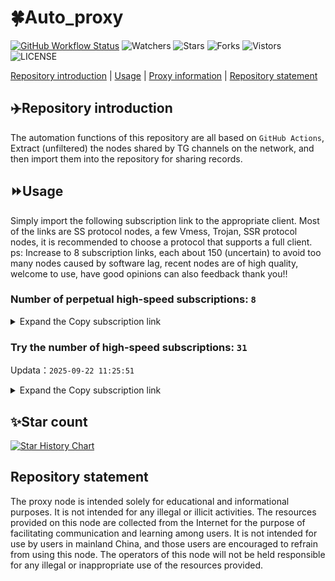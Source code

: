 # 🍀Auto_proxy
[![GitHub Workflow Status](https://img.shields.io/github/actions/workflow/status/PangTouY00/Auto_proxy/main.yml?branch=main)](https://github.com/PangTouY00/Auto_proxy/actions/workflows/main.yml?branch=main) 
![Watchers](https://img.shields.io/github/watchers/w1770946466/Auto_proxy) ![Stars](https://img.shields.io/github/stars/PangTouY00/Auto_proxy) ![Forks](https://img.shields.io/github/forks/w1770946466/Auto_proxy) ![Vistors](https://visitor-badge.laobi.icu/badge?page_id=PangTouY00.Auto_proxy) ![LICENSE](https://img.shields.io/badge/license-CC%20BY--SA%204.0-green.svg)

[Repository introduction](https://github.com/PangTouY00/Auto_proxy#Repositoryintroduction) | [Usage](https://github.com/PangTouY00/Auto_proxy#Usage) | [Proxy information](https://github.com/PangTouY00/Auto_proxy#Proxyinformation) | [Repository statement](https://github.com/PangTouY00/Auto_proxy#Repositorystatement)

## ✈️Repository introduction
The automation functions of this repository are all based on `GitHub Actions`,
Extract (unfiltered) the nodes shared by TG channels on the network, and then import them into the repository for sharing records.

## ⏩Usage
Simply import the following subscription link to the appropriate client. Most of the links are SS protocol nodes, a few Vmess, Trojan, SSR protocol nodes, it is recommended to choose a protocol that supports a full client.
ps: Increase to 8 subscription links, each about 150 (uncertain) to avoid too many nodes caused by software lag, recent nodes are of high quality, welcome to use, have good opinions can also feedback thank you!!

### Number of perpetual high-speed subscriptions: `8`

<details>
  <summary>Expand the Copy subscription link</summary>

  
- [Multiprotocol Base64 encoding](https://raw.githubusercontent.com/PangTouY00/Auto_proxy/main/Long_term_subscription1)
`https://raw.githubusercontent.com/PangTouY00/Auto_proxy/main/Long_term_subscription_num`
`Total number of merge nodes: 227`

- [Multiprotocol Base64 encoding](https://raw.githubusercontent.com/PangTouY00/Auto_proxy/main/Long_term_subscription1)
`https://raw.githubusercontent.com/PangTouY00/Auto_proxy/main/Long_term_subscription1`
`Total number of merge nodes: 29`

- [Multiprotocol Base64 encoding](https://raw.githubusercontent.com/PangTouY00/Auto_proxy/main/Long_term_subscription2)
`https://raw.githubusercontent.com/PangTouY00/Auto_proxy/main/Long_term_subscription2`
`Total number of merge nodes: 29`

- [Multiprotocol Base64 encoding](https://raw.githubusercontent.com/PangTouY00/Auto_proxy/main/Long_term_subscription3)
`https://raw.githubusercontent.com/PangTouY00/Auto_proxy/main/Long_term_subscription3`
`Total number of merge nodes: 29`

- [Multiprotocol Base64 encoding](https://raw.githubusercontent.com/PangTouY00/Auto_proxy/main/Long_term_subscription4)
`https://raw.githubusercontent.com/PangTouY00/Auto_proxy/main/Long_term_subscription4`
`Total number of merge nodes: 29`

- [Multiprotocol Base64 encoding](https://raw.githubusercontent.comPangTouY00/Auto_proxy/main/Long_term_subscription5)
`https://raw.githubusercontent.com/PangTouY00/Auto_proxy/main/Long_term_subscription5`
`Total number of merge nodes: 29`

- [Multiprotocol Base64 encoding](https://raw.githubusercontent.com/PangTouY00/Auto_proxy/main/Long_term_subscription6)
`https://raw.githubusercontent.com/PangTouY00/Auto_proxy/main/Long_term_subscription6`
`Total number of merge nodes: 29`

- [Multiprotocol Base64 encoding](https://raw.githubusercontent.com/PangTouY00/Auto_proxy/main/Long_term_subscription7)
`https://raw.githubusercontent.com/PangTouY00/Auto_proxy/main/Long_term_subscription7`
`Total number of merge nodes: 29`

- [Multiprotocol Base64 encoding](https://raw.githubusercontent.com/PangTouY00/Auto_proxy/main/Long_term_subscription8)
`https://raw.githubusercontent.com/PangTouY00/Auto_proxy/main/Long_term_subscription8`
`Total number of merge nodes: 24`

- [Clash subscription](https://raw.githubusercontent.com/PangTouY00/Auto_proxy/main/Long_term_subscription2.yaml)
`https://raw.githubusercontent.com/PangTouY00/Auto_proxy/main/Long_term_subscription1.yaml`


- [Clash subscription](https://raw.githubusercontent.com/PangTouY00/Auto_proxy/main/Long_term_subscription2.yaml)
`https://raw.githubusercontent.com/PangTouY00/Auto_proxy/main/Long_term_subscription2.yaml`


- [Clash subscription](https://raw.githubusercontent.com/PangTouY00/Auto_proxy/main/Long_term_subscription3.yaml)
`https://raw.githubusercontent.com/PangTouY00/Auto_proxy/main/Long_term_subscription3.yaml`
  
</details>

### Try the number of high-speed subscriptions: `31`
Updata：`2025-09-22 11:25:51`


<details>
  <summary>Expand the Copy subscription link</summary>  









































































































































































































































































































































































































































































































































































































































































































































































































































































































































































































































































































































































































































































































































































































































































































































































































































































































































































































































































































































































































































































































































































































































































































































































































































































































































































































































































































































































































































































































































































































































































































































































































































































































































































































































































































































































































































































































































































































































































































































































































































































































































































































































































































































































































































































































































































































































































































































































































































































































































































































































































































































































































































































































































































































































































































































































































































































































































































































































































































































































































































































































































































































































































































































































































































































































































































































































































































































































































































































































































































































































































































































































































































































































































































































































































































































































































































































































































































































































































































































































































































































































































































































































































































































































































































































































































































































































































































































































































































































































































































































































































































































































































































































































































































































































































































































































































































































































































































































































































































































































































































































































































































































































































































































































































































































































































































































































































































































































































































































































































































































































































































































































































































































































































































































































































































































































































































































































































































































































































































































































































































































































































































































































































































































































































































































































































































































































































































































































































































































































































































































































































































































































































































































































































































































































































































































































































































































































































































































































































































































































































































































































































































































































































































































































































































































































































































































































































































































































































































































































































































































































































































































































































































































































































































































































































































































































































































































































































































































































































































































































































































































































































































































































































































































































































































































































































































































































































































































































































































































































































































































































































































































































































































































































































































































































































































































































































































































































































































































































































































































































































































































































































































































































































































































































































































































































































































































































































































































































































































































































































































































































































































































































































































































































































































































































































































































































































































































































































































































































































































































































































































































































































































































































































































































































































































































































































































































































































































































































































































































































































































































































































































































































































































































































































































































































































































































































































































































































































































































































































































































































































































































































































































































































































































































































































































































































































































































































































































































































































































































































































































































































































































































































































































































































































































































































































































































































































































































































































































































































































































































































































































































































































































































































































































>Trial subscription：
`https://kingfisher.top/api/v1/client/subscribe?token=4d57707b5ba3262cfd24e60b7a35ec78`




>Trial subscription：
`https://gw-tokwyrfy9u.1010520.click/api/v1/client/subscribe?token=bcee08ab446aa208bbcf9c483e7ef4be`




>Trial subscription：
`https://test.bt3.one/api/v1/client/subscribe?token=75e4f2ea1e1ff1488963cfe0ea463ca7`




>Trial subscription：
`https://sy-4dskhb.fj520.click/api/v1/client/subscribe?token=f8b2d46c891facc479706ec6920184b9`




>Trial subscription：
`https://dash.tuzivip01.top/api/v1/client/subscribe?token=e7dbe89a03bd64e776d8c5ccc7f04253`




>Trial subscription：
`https://dash.tuzivip02.top/api/v1/client/subscribe?token=1c327bc8b24920bcc12496e53a1a8fe2`




>Trial subscription：
`https://fs.v2rayse.com/share/20250922/bq65d9lju1.txt`




>Trial subscription：
`https://linlujs.xyz/api/v1/client/subscribe?token=f744310f4e6be059d828344c3d1b5f29`




>Trial subscription：
`https://ylccloud.top/api/v1/client/subscribe?token=df8d67cf6d83173409fe872fcf0daa60`




>Trial subscription：
`https://ld88.nxxbbf.com/api/v1/client/subscribe?token=71110d680459b332f402911e9867fbce`




>Trial subscription：
`https://www.huojian2.xyz/api/v1/client/subscribe?token=6a7b88b0703f7096fbb4e312027a3732`




>Trial subscription：
`https://nekocloud.xx.kg/api/v1/client/subscribe?token=2e7f3f957823fe36555dbedf52d33ac2`




>Trial subscription：
`https://www.eeevpn.com/api/v1/client/subscribe?token=1f168c4db80735fe8ec2696b5d9fa62d`




>Trial subscription：
`https://yywhale.com/api/v1/client/subscribe?token=35e407bd2f8076c45bbd6889b94c549f`




>Trial subscription：
`https://gw-zubknq2tly.1010520.click/api/v1/client/subscribe?token=c77f0173dff255c588d0a504b2ba9941`




>Trial subscription：
`https://v2s.ip-ddns.com/api/v1/client/subscribe?token=dd427c480c81b8115cc66b3b2f680d43`




>Trial subscription：
`https://xiaohuolongjc.top/api/v1/client/subscribe?token=349f7d5edc5a2711fd5b48cd94ce1657`




>Trial subscription：
`https://nekocloud.qzz.io/api/v1/client/subscribe?token=b737ab1c936413346fcf8fa0a00e17f7`




>Trial subscription：
`https://guanwang.1010520.click/api/v1/client/subscribe?token=b8a6ce4575524bf4fd3aef437574b996`




>Trial subscription：
`https://gw-wzpalhftjc.1010520.click/api/v1/client/subscribe?token=34d18c3bf97c790d2c24c7c628cff8c5`




>Trial subscription：
`https://vbdy.850708.xyz/api/v1/client/subscribe?token=1f2da8a33f266fd74bc68d31431bd031`




>Trial subscription：
`https://multiserver.multiserveradelshoop.com/api/v1/client/subscribe?token=fcf60d62b815f6a1de6b12f33891d2cc`




>Trial subscription：
`https://qingyun.zybs.eu.org/api/v1/client/subscribe?token=bd7b12473caa08ebb496cbcb73f61687`




>Trial subscription：
`http://tinnyrick8888.com/api/v1/client/subscribe?token=26c7bbaf5d11a3cf34271b5bd596250f`




>Trial subscription：
`https://dashuai.us/api/v1/client/subscribe?token=79b0da71b0a3e32f075fa220a99f59ee`




>Trial subscription：
`https://dl.vfkum.website/api/v1/client/subscribe?token=c388a1363bd1cc9485f20dc34922be66`




>Trial subscription：
`https://gw-8gdesscrja.1010520.click/api/v1/client/subscribe?token=4ae13fdbe810b793eb84e32ef9e484e4`




>Trial subscription：
`https://cloud.mxlk.net/api/v1/client/subscribe?token=d32e58bbd290a020ef0fb8d837ac85d3`




>Trial subscription：
`https://go.yueyun.de/api/v1/client/subscribe?token=e02f71423edf9a068768d113b329f1cc`




>Trial subscription：
`https://cn.newbee.cyou/api/v1/client/subscribe?token=06ed96d2f654f5329e9f803cb6895ea2`




>Trial subscription：
`https://dash.tuzivip03.top/api/v1/client/subscribe?token=707960d4f35a5732c88c68975cc99277`



</details>

## ✨Star count
[![Star History Chart](https://api.star-history.com/svg?repos=PangTouY00/Auto_proxy&type=Date)](https://star-history.com/#w1770946466/Auto_proxy&Date)



## Repository statement
The proxy node is intended solely for educational and informational purposes. It is not intended for any illegal or illicit activities. The resources provided on this node are collected from the Internet for the purpose of facilitating communication and learning among users. It is not intended for use by users in mainland China, and those users are encouraged to refrain from using this node. The operators of this node will not be held responsible for any illegal or inappropriate use of the resources provided.
